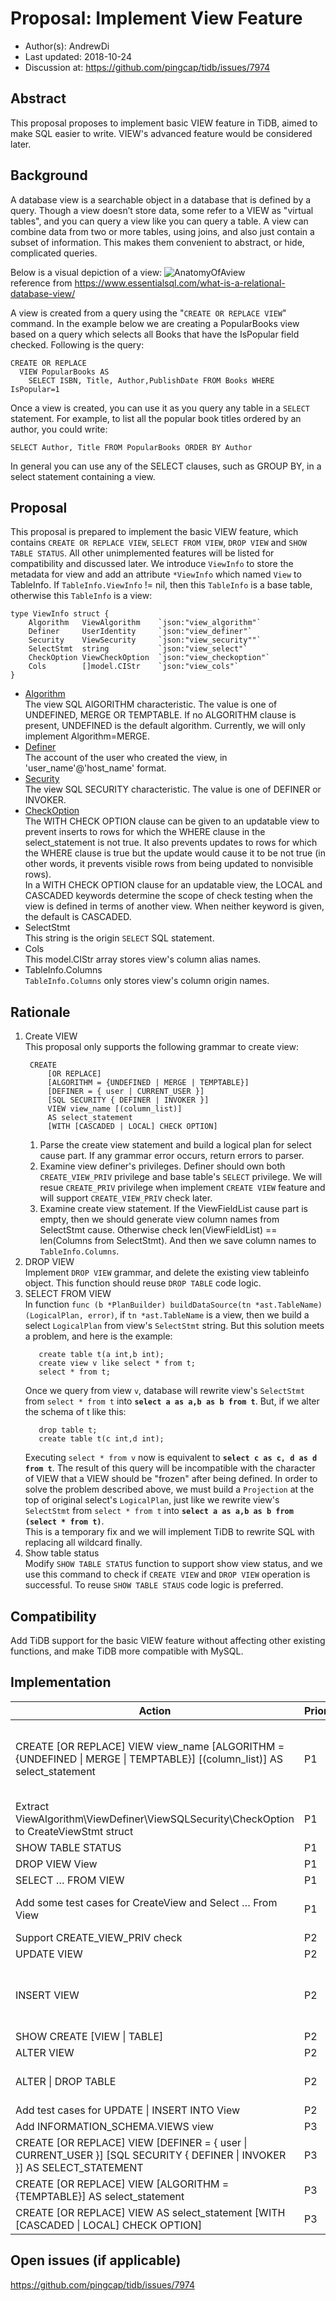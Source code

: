 # Proposal: Implement View Feature

- Author(s):     AndrewDi
- Last updated:  2018-10-24
- Discussion at: https://github.com/pingcap/tidb/issues/7974

## Abstract
This proposal proposes to implement basic VIEW feature in TiDB, aimed to make SQL easier to write. VIEW's advanced feature would be considered later.

## Background
A database view is a searchable object in a database that is defined by a query. Though a view doesn’t store data, some refer to a VIEW as "virtual tables", and you can query a view like you can query a table. A view can combine data from two or more tables, using joins, and also just contain a subset of information. This makes them convenient to abstract, or hide, complicated queries.

Below is a visual depiction of a view:
  ![AnatomyOfAview](imgs/view.png)   
  reference from https://www.essentialsql.com/what-is-a-relational-database-view/
  
A view is created from a query using the "`CREATE OR REPLACE VIEW`" command. In the example below we are creating a PopularBooks view based on a query which selects all Books that have the IsPopular field checked. Following is the query:
```mysql
CREATE OR REPLACE 
  VIEW PopularBooks AS 
    SELECT ISBN, Title, Author,PublishDate FROM Books WHERE IsPopular=1
```  

Once a view is created, you can use it as you query any table in a `SELECT` statement. For example, to list all the popular book titles ordered by an author, you could write:  
```mysql
SELECT Author, Title FROM PopularBooks ORDER BY Author
```

In general you can use any of the SELECT clauses, such as GROUP BY, in a select statement containing a view.

## Proposal
This proposal is prepared to implement the basic VIEW feature, which contains `CREATE OR REPLACE VIEW`, `SELECT FROM VIEW`, `DROP VIEW` and `SHOW TABLE STATUS`. All other unimplemented features will be listed for compatibility and discussed later.
We introduce `ViewInfo` to store the metadata for view and add an attribute `*ViewInfo` which named `View` to TableInfo. If `TableInfo.ViewInfo` != nil, then this `TableInfo` is a base table, otherwise this `TableInfo` is a view:
```
type ViewInfo struct {
	Algorithm   ViewAlgorithm    `json:"view_algorithm"`
	Definer     UserIdentity     `json:"view_definer"`  
	Security    ViewSecurity     `json:"view_security""`
	SelectStmt  string           `json:"view_select"`
	CheckOption ViewCheckOption  `json:"view_checkoption"`
	Cols        []model.CIStr    `json:"view_cols"`
}
```
* [Algorithm](https://dev.mysql.com/doc/refman/5.7/en/view-algorithms.html)  
    The view SQL AlGORITHM characteristic. The value is one of UNDEFINED, MERGE OR TEMPTABLE. If no ALGORITHM clause is present, UNDEFINED is the default algorithm.
    Currently, we will only implement Algorithm=MERGE.
* [Definer](https://dev.mysql.com/doc/refman/5.7/en/create-view.html)  
    The account of the user who created the view, in 'user_name'@'host_name' format.
* [Security](https://dev.mysql.com/doc/refman/5.7/en/create-view.html)  
    The view SQL SECURITY characteristic. The value is one of DEFINER or INVOKER.
* [CheckOption](https://dev.mysql.com/doc/refman/5.7/en/view-check-option.html)  
    The WITH CHECK OPTION clause can be given to an updatable view to prevent inserts to rows for which the WHERE clause in the select_statement is not true. It also prevents updates to rows for which the WHERE clause is true but the update would cause it to be not true (in other words, it prevents visible rows from being updated to nonvisible rows).  
    In a WITH CHECK OPTION clause for an updatable view, the LOCAL and CASCADED keywords determine the scope of check testing when the view is defined in terms of another view. When neither keyword is given, the default is CASCADED.
* SelectStmt  
    This string is the origin `SELECT` SQL statement.
* Cols  
    This model.CIStr array stores view's column alias names.
* TableInfo.Columns  
    `TableInfo.Columns` only stores view's column origin names.
 
## Rationale
1. Create VIEW  
   This proposal only supports the following grammar to create view:
   ```
    CREATE
        [OR REPLACE]
        [ALGORITHM = {UNDEFINED | MERGE | TEMPTABLE}]
        [DEFINER = { user | CURRENT_USER }]
        [SQL SECURITY { DEFINER | INVOKER }]
        VIEW view_name [(column_list)]
        AS select_statement
        [WITH [CASCADED | LOCAL] CHECK OPTION]
    ```
    1. Parse the create view statement and build a logical plan for select cause part. If any grammar error occurs, return errors to parser.   
    2. Examine view definer's privileges. Definer should own both `CREATE_VIEW_PRIV` privilege and base table's `SELECT` privilege. We will resue `CREATE_PRIV` privilege when implement `CREATE VIEW` feature and will support `CREATE_VIEW_PRIV` check later.  
    3. Examine create view statement. If the ViewFieldList cause part is empty, then we should generate view column names from SelectStmt cause. Otherwise check len(ViewFieldList) == len(Columns from SelectStmt). And then we save column names to `TableInfo.Columns`.
2. DROP VIEW  
  Implement `DROP VIEW` grammar, and delete the existing view tableinfo object. This function should reuse `DROP TABLE` code logic.
3. SELECT FROM VIEW  
    In function `func (b *PlanBuilder) buildDataSource(tn *ast.TableName) (LogicalPlan, error)`, if `tn *ast.TableName` is a view, then we build a select `LogicalPlan` from view's `SelectStmt` string. But this solution meets a problem, and here is the example:  
    ```mysql
       create table t(a int,b int);
       create view v like select * from t;
       select * from t;
    ```
    Once we query from view `v`, database will rewrite view's `SelectStmt` from `select * from t` into **`select a as a,b as b from t`**.
    But, if we alter the schema of t like this:
    ```mysql
       drop table t;
       create table t(c int,d int);
    ```
    Executing `select * from v` now is equivalent to **`select c as c, d as d from t`**. The result of this query will be incompatible with the character of VIEW that a VIEW should be "frozen" after being defined.
    In order to solve the problem described above, we must build a `Projection` at the top of original select's `LogicalPlan`, just like we rewrite view's `SelectStmt` from `select * from t` into **`select a as a,b as b from (select * from t)`**.  
    This is a temporary fix and we will implement TiDB to rewrite SQL with replacing all wildcard finally.  
4. Show table status  
  Modify `SHOW TABLE STATUS` function to support show view status, and we use this command to check if `CREATE VIEW` and `DROP VIEW` operation is successful. To reuse `SHOW TABLE STAUS` code logic is preferred.

## Compatibility
Add TiDB support for the basic VIEW feature without affecting other existing functions, and make TiDB more compatible with MySQL.

## Implementation
|Action  |Priority|Deadline|Notes|
| ------ | ------ | ------ |-----|
|CREATE [OR REPLACE] VIEW view_name [ALGORITHM = {UNDEFINED \| MERGE \| TEMPTABLE}] [(column_list)] AS select_statement|P1|2019/01/15|This task must be done before any other tasks.|
|Extract ViewAlgorithm\ViewDefiner\ViewSQLSecurity\CheckOption to CreateViewStmt struct|P1|2019/01/15|--|
|SHOW TABLE STATUS|P1|2019/01/30|--|
|DROP VIEW View|P1|2019/01/30|--|
|SELECT … FROM VIEW|P1|2019/03/10|--|
|Add some test cases for CreateView and Select … From View|P1|2019/03/30|Port from MySQL test case|
|Support CREATE_VIEW_PRIV check|P2| | |
|UPDATE VIEW|P2| |Difficult|
|INSERT VIEW|P2| |Difficult, dependent on UPDATE VIEW|
|SHOW CREATE [VIEW \| TABLE]|P2| | |
|ALTER VIEW|P2| | |
|ALTER \| DROP TABLE|P2| |Check if table is a View|
|Add test cases for UPDATE \| INSERT INTO View|P2| | |
|Add INFORMATION_SCHEMA.VIEWS view|P3| | |
|CREATE [OR REPLACE] VIEW [DEFINER = { user \| CURRENT_USER }] [SQL SECURITY { DEFINER \| INVOKER }] AS SELECT_STATEMENT|P3| | |
|CREATE [OR REPLACE] VIEW [ALGORITHM = {TEMPTABLE}] AS select_statement|P3| | |
|CREATE [OR REPLACE] VIEW AS select_statement [WITH [CASCADED \| LOCAL] CHECK OPTION]|P3| | |

## Open issues (if applicable)
https://github.com/pingcap/tidb/issues/7974

